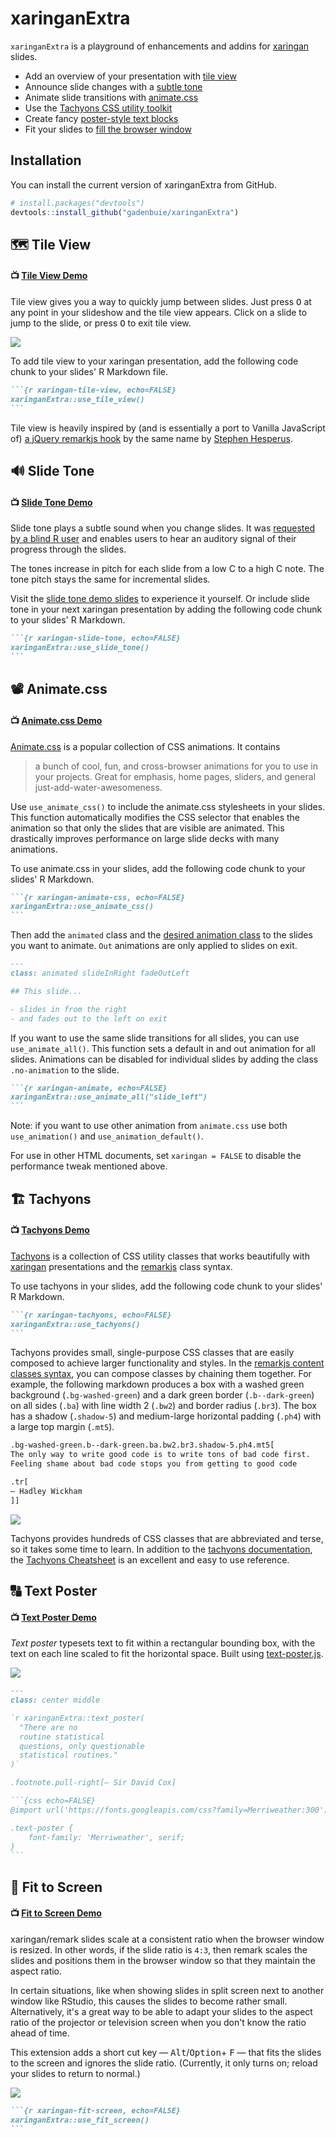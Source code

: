 
# xaringanExtra

<!-- badges: start -->
<!-- badges: end -->

<!-- Links -->
[xaringan]: https://slides.yihuie.name/xaringan
[remarkjs]: http://remarkjs.com/
[animate.css]: http://daneden.github.io/animate.css
[text-poster]: https://github.com/IMAGINARY/text-poster#readme

`xaringanExtra` is a playground of enhancements and addins for [xaringan] slides.

- Add an overview of your presentation with [tile view](#-tile-view)
- Announce slide changes with a [subtle tone](#-slide-tone)
- Animate slide transitions with [animate.css](#-animatecss)
- Use the [Tachyons CSS utility toolkit](#-tachyons)
- Create fancy [poster-style text blocks](#-text-poster)
- Fit your slides to [fill the browser window](#-fit-to-screen)

## Installation

You can install the current version of xaringanExtra from GitHub.

``` r
# install.packages("devtools")
devtools::install_github("gadenbuie/xaringanExtra")
```

## &#x1F5FA; Tile View

#### &#x1F4FA; [Tile View Demo](https://gadenbuie.github.io/xaringanExtra/tile-view)

Tile view gives you a way to quickly jump between slides.
Just press <kbd>O</kbd> at any point in your slideshow and the tile view appears.
Click on a slide to jump to the slide, or press <kbd>O</kbd> to exit tile view.

![](man/figures/tile-view.png)

To add tile view to your xaringan presentation, 
add the following code chunk to your slides' R Markdown file.

````markdown
```{r xaringan-tile-view, echo=FALSE}
xaringanExtra::use_tile_view()
```
````

Tile view is heavily inspired by
(and is essentially a port to Vanilla JavaScript of)
[a jQuery remarkjs hook](https://github.com/StephenHesperus/remark-hook/)
by the same name by [Stephen Hesperus](https://github.com/StephenHesperus).

## &#x1F50A; Slide Tone

#### &#x1F4FA; [Slide Tone Demo](https://gadenbuie.github.io/xaringanExtra/slide-tone)

Slide tone plays a subtle sound when you change slides.
It was 
[requested by a blind R user](https://github.com/yihui/xaringan/issues/214)
and enables users to hear an auditory signal of their progress through the slides.

The tones increase in pitch for each slide from a low C to a high C note.
The tone pitch stays the same for incremental slides.

Visit the 
[slide tone demo slides](https://gadenbuie.github.io/xaringanExtra/slide-tone)
to experience it yourself.
Or include slide tone in your next xaringan presentation 
by adding the following code chunk to your slides' R Markdown.

````markdown
```{r xaringan-slide-tone, echo=FALSE}
xaringanExtra::use_slide_tone()
```
````

## &#x1F4FD; Animate.css

#### &#x1F4FA; [Animate.css Demo](https://gadenbuie.github.io/xaringanExtra/animate-css)

[Animate.css] is a popular collection of CSS animations. It contains 

> a bunch of cool, fun, and cross-browser animations for you to use in your
> projects. Great for emphasis, home pages, sliders, and general
> just-add-water-awesomeness.

Use `use_animate_css()` to include the animate.css stylesheets in your slides.
This function automatically modifies the CSS selector that enables the animation
so that only the slides that are visible are animated.
This drastically improves performance on large slide decks with many animations.

To use animate.css in your slides, 
add the following code chunk to your slides' R Markdown.

````markdown
```{r xaringan-animate-css, echo=FALSE}
xaringanExtra::use_animate_css()
```
````

Then add the `animated` class and the [desired animation class][animate.css] to the slides you want to animate.
`Out` animations are only applied to slides on exit.

```markdown
---
class: animated slideInRight fadeOutLeft

## This slide...

- slides in from the right 
- and fades out to the left on exit
```

If you want to use the same slide transitions for all slides,
you can use `use_animate_all()`.
This function sets a default in and out animation for all slides. 
Animations can be disabled for individual slides 
by adding the class `.no-animation` to the slide.

````markdown
```{r xaringan-animate, echo=FALSE}
xaringanExtra::use_animate_all("slide_left")
```
````

Note: if you want to use other animation from `animate.css` use both `use_animation()` and `use_animation_default()`.

For use in other HTML documents, 
set `xaringan = FALSE` to disable the performance tweak mentioned above.

## &#x1F3D7; Tachyons

#### &#x1F4FA; [Tachyons Demo](https://gadenbuie.github.io/xaringanExtra/tachyons)

[tachyons]: http://tachyons.io/
[tachyons-docs]: http://tachyons.io/docs/
[tachyons-cheatsheet]: https://roperzh.github.io/tachyons-cheatsheet/

[Tachyons] is a collection of CSS utility classes
that works beautifully with [xaringan] presentations
and the [remarkjs] class syntax.

To use tachyons in your slides,
add the following code chunk to your slides' R Markdown.

````markdown
```{r xaringan-tachyons, echo=FALSE}
xaringanExtra::use_tachyons()
```
````

Tachyons provides small, single-purpose CSS classes that are easily composed to achieve larger functionality and styles.
In the 
[remarkjs content classes syntax](https://github.com/gnab/remark/wiki/Markdown#content-classes),
you can compose classes by chaining them together.
For example, 
the following markdown produces a box with a 
washed green background (`.bg-washed-green`)
and a dark green border (`.b--dark-green`)
on all sides (`.ba`)
with line width 2 (`.bw2`)
and border radius (`.br3`).
The box has a shadow (`.shadow-5`)
and medium-large horizontal padding (`.ph4`)
with a large top margin (`.mt5`).

```markdown
.bg-washed-green.b--dark-green.ba.bw2.br3.shadow-5.ph4.mt5[
The only way to write good code is to write tons of bad code first. 
Feeling shame about bad code stops you from getting to good code

.tr[
— Hadley Wickham
]]
```

![](man/figures/tachyons.png)

Tachyons provides hundreds of CSS classes that are abbreviated and terse,
so it takes some time to learn.
In addition to the [tachyons documentation][tachyons-docs],
the [Tachyons Cheatsheet][tachyons-cheatsheet] is an excellent and easy to use reference.

## &#x1F520; Text Poster

#### &#x1F4FA; [Text Poster Demo](https://gadenbuie.github.io/xaringanExtra/text-poster)

_Text poster_ typesets text to fit within a rectangular bounding box, 
with the text on each line scaled to fit the horizontal space.
Built using [text-poster.js][text-poster].

![](man/figures/text-poster.png)

````markdown
---
class: center middle

`r xaringanExtra::text_poster(
  "There are no 
  routine statistical
  questions, only questionable 
  statistical routines."
)`

.footnote.pull-right[— Sir David Cox]

```{css echo=FALSE}
@import url('https://fonts.googleapis.com/css?family=Merriweather:300');

.text-poster {
	font-family: 'Merriweather', serif;
}
```
````

## &#x1F4D0; Fit to Screen

#### &#x1F4FA; [Fit to Screen Demo](https://gadenbuie.github.io/xaringanExtra/fit-screen)

xaringan/remark slides scale at a consistent ratio when the browser window is resized.
In other words, if the slide ratio is `4:3`, 
then remark scales the slides and positions them in the browser window 
so that they maintain the aspect ratio.

In certain situations, 
like when showing slides in split screen next to another window like RStudio,
this causes the slides to become rather small.
Alternatively,
it's a great way to be able to adapt your slides 
to the aspect ratio of the projector or television screen
when you don't know the ratio ahead of time.

This extension adds a short cut key — <kbd>Alt</kbd>/<kbd>Option</kbd>+ <kbd>F</kbd> —
that fits the slides to the screen and ignores the slide ratio.
(Currently, it only turns on; reload your slides to return to normal.)

![](man/figures/fit-screen.gif)

````markdown
```{r xaringan-fit-screen, echo=FALSE}
xaringanExtra::use_fit_screen()
```
````
